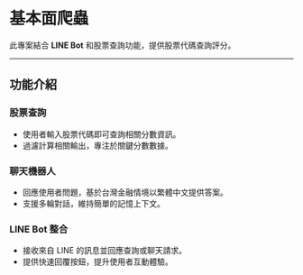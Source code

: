 # 基本面爬蟲

此專案結合 **LINE Bot** 和股票查詢功能，提供股票代碼查詢評分。

---

## 功能介紹

###  股票查詢

- 使用者輸入股票代碼即可查詢相關分數資訊。
- 過濾計算相關輸出，專注於關鍵分數數據。

###  聊天機器人

- 回應使用者問題，基於台灣金融情境以繁體中文提供答案。
- 支援多輪對話，維持簡單的記憶上下文。

###  LINE Bot 整合

- 接收來自 LINE 的訊息並回應查詢或聊天請求。
- 提供快速回覆按鈕，提升使用者互動體驗。


